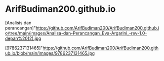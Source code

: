 # ArifBudiman200.github.io

[Analisis dan perancangan]"https://github.com/ArifBudiman200/ArifBudiman200.github.io/tree/main/images/Analisa-dan-Perancangan_Eva-Argarini_-rev-1.0-depan%20(2).jpg

[9786237131465]"https://github.com/ArifBudiman200/ArifBudiman200.github.io/blob/main/images/9786237131465.jpg

